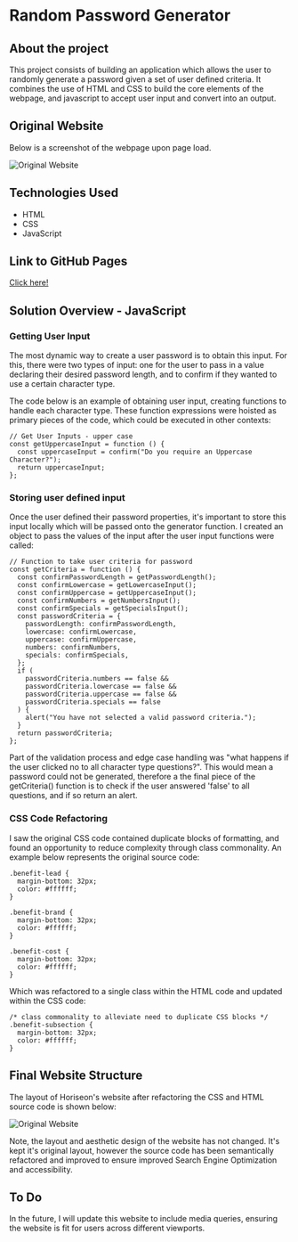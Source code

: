 # Random Password Generator

## About the project

This project consists of building an application which allows the user to randomly generate a password given a set of user defined criteria. It combines the use of HTML and CSS to build the core elements of the webpage, and javascript to accept user input and convert into an output.

## Original Website

Below is a screenshot of the webpage upon page load.

![Original Website](assets/images/01-html-css-git-homework-demo.png)

## Technologies Used

- HTML
- CSS
- JavaScript

## Link to GitHub Pages

[Click here!](https://conorjkelly96.github.io/random-password-generator/)

## Solution Overview - JavaScript

### Getting User Input

The most dynamic way to create a user password is to obtain this input. For this, there were two types of input: one for the user to pass in a value declaring their desired password length, and to confirm if they wanted to use a certain character type.

The code below is an example of obtaining user input, creating functions to handle each character type. These function expressions were hoisted as primary pieces of the code, which could be executed in other contexts:

```
// Get User Inputs - upper case
const getUppercaseInput = function () {
  const uppercaseInput = confirm("Do you require an Uppercase Character?");
  return uppercaseInput;
};
```

### Storing user defined input

Once the user defined their password properties, it's important to store this input locally which will be passed onto the generator function. I created an object to pass the values of the input after the user input functions were called:

```
// Function to take user criteria for password
const getCriteria = function () {
  const confirmPasswordLength = getPasswordLength();
  const confirmLowercase = getLowercaseInput();
  const confirmUppercase = getUppercaseInput();
  const confirmNumbers = getNumbersInput();
  const confirmSpecials = getSpecialsInput();
  const passwordCriteria = {
    passwordLength: confirmPasswordLength,
    lowercase: confirmLowercase,
    uppercase: confirmUppercase,
    numbers: confirmNumbers,
    specials: confirmSpecials,
  };
  if (
    passwordCriteria.numbers == false &&
    passwordCriteria.lowercase == false &&
    passwordCriteria.uppercase == false &&
    passwordCriteria.specials == false
  ) {
    alert("You have not selected a valid password criteria.");
  }
  return passwordCriteria;
};
```

Part of the validation process and edge case handling was "what happens if the user clicked no to all character type questions?". This would mean a password could not be generated, therefore a the final piece of the getCriteria() function is to check if the user answered 'false' to all questions, and if so return an alert.

### CSS Code Refactoring

I saw the original CSS code contained duplicate blocks of formatting, and found an opportunity to reduce complexity through class commonality. An example below represents the original source code:

```
.benefit-lead {
  margin-bottom: 32px;
  color: #ffffff;
}

.benefit-brand {
  margin-bottom: 32px;
  color: #ffffff;
}

.benefit-cost {
  margin-bottom: 32px;
  color: #ffffff;
}
```

Which was refactored to a single class within the HTML code and updated within the CSS code:

```
/* class commonality to alleviate need to duplicate CSS blocks */
.benefit-subsection {
  margin-bottom: 32px;
  color: #ffffff;
}
```

## Final Website Structure

The layout of Horiseon's website after refactoring the CSS and HTML source code is shown below:

![Original Website](assets/images/01-html-css-git-homework-demo.png)

Note, the layout and aesthetic design of the website has not changed. It's kept it's original layout, however the source code has been semantically refactored and improved to ensure improved Search Engine Optimization and accessibility.

## To Do

In the future, I will update this website to include media queries, ensuring the website is fit for users across different viewports.
